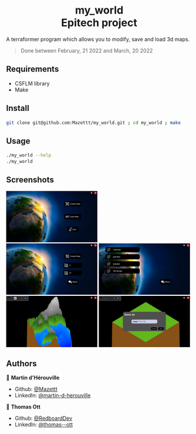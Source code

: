 <h1 align="center">my_world<br>Epitech project</h1>

A terraformer program which allows you to modify, save and load 3d maps.

> Done between February, 21 2022 and March, 20 2022

## Requirements

- CSFLM library
- Make

## Install

```sh
git clone git@github.com:Mazettt/my_world.git ; cd my_world ; make
```

## Usage

```sh
./my_world --help
./my_world
```

## Screenshots

<img src="assets/readme/main_menu.png" width=49% title="The main menu">
<div>
    <img src="assets/readme/menu_create.png" width=49% title="Menu where you can enter the size you want">
    <img src="assets/readme/load_menu.png" width=49% title="Menu where you can load a map previously created">
</div>
<div>
    <img src="assets/readme/world.png" width=49% title="The map editor">
    <img src="assets/readme/save_menu.png" width=49% title="You can save your map with the name you want">
</div>

## Authors

👤 **Martin d'Hérouville**

* Github: [@Mazettt](https://github.com/Mazettt)
* LinkedIn: [@martin-d-herouville](https://linkedin.com/in/martin-d-herouville)

👤 **Thomas Ott**

* Github: [@RedboardDev](https://github.com/RedboardDev)
* LinkedIn: [@thomas--ott](https://linkedin.com/in/thomas--ott)

